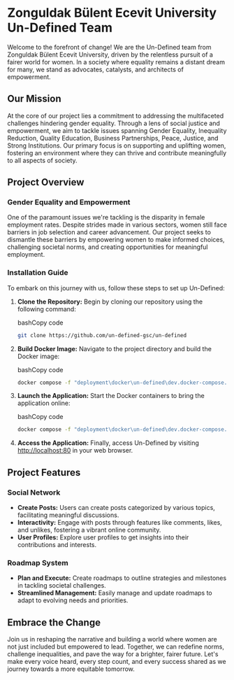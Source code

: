 # Zonguldak Bülent Ecevit University Un-Defined Team

Welcome to the forefront of change! We are the Un-Defined team from Zonguldak Bülent Ecevit University, driven by the relentless pursuit of a fairer world for women. In a society where equality remains a distant dream for many, we stand as advocates, catalysts, and architects of empowerment.

## Our Mission

At the core of our project lies a commitment to addressing the multifaceted challenges hindering gender equality. Through a lens of social justice and empowerment, we aim to tackle issues spanning Gender Equality, Inequality Reduction, Quality Education, Business Partnerships, Peace, Justice, and Strong Institutions. Our primary focus is on supporting and uplifting women, fostering an environment where they can thrive and contribute meaningfully to all aspects of society.

## Project Overview

### Gender Equality and Empowerment

One of the paramount issues we're tackling is the disparity in female employment rates. Despite strides made in various sectors, women still face barriers in job selection and career advancement. Our project seeks to dismantle these barriers by empowering women to make informed choices, challenging societal norms, and creating opportunities for meaningful employment.

### Installation Guide

To embark on this journey with us, follow these steps to set up Un-Defined:

1. **Clone the Repository:** Begin by cloning our repository using the following command:
    
    bashCopy code
    
    ```bash
    git clone https://github.com/un-defined-gsc/un-defined
	```
    
2. **Build Docker Image:** Navigate to the project directory and build the Docker image:
    
    bashCopy code
    
    ```bash
    docker compose -f "deployment\docker\un-defined\dev.docker-compose.yaml" build
	```
    
3. **Launch the Application:** Start the Docker containers to bring the application online:
    
    bashCopy code
    
    ```bash
    docker compose -f "deployment\docker\un-defined\dev.docker-compose.yaml" up
	```
    
4. **Access the Application:** Finally, access Un-Defined by visiting [http://localhost:80](http://localhost/) in your web browser.
    

## Project Features

### Social Network

- **Create Posts:** Users can create posts categorized by various topics, facilitating meaningful discussions.
- **Interactivity:** Engage with posts through features like comments, likes, and unlikes, fostering a vibrant online community.
- **User Profiles:** Explore user profiles to get insights into their contributions and interests.

### Roadmap System

- **Plan and Execute:** Create roadmaps to outline strategies and milestones in tackling societal challenges.
- **Streamlined Management:** Easily manage and update roadmaps to adapt to evolving needs and priorities.

## Embrace the Change

Join us in reshaping the narrative and building a world where women are not just included but empowered to lead. Together, we can redefine norms, challenge inequalities, and pave the way for a brighter, fairer future. Let's make every voice heard, every step count, and every success shared as we journey towards a more equitable tomorrow.
